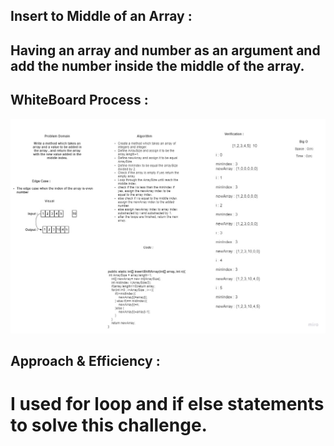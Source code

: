 
## Insert to Middle of an Array : 

## Having an array and number as an argument and add the number inside the middle of the array.


## WhiteBoard Process : 


![challengeTwo](./assets/challenge2.jpg)

## Approach & Efficiency : 

# I used for loop and if else statements to solve this challenge.